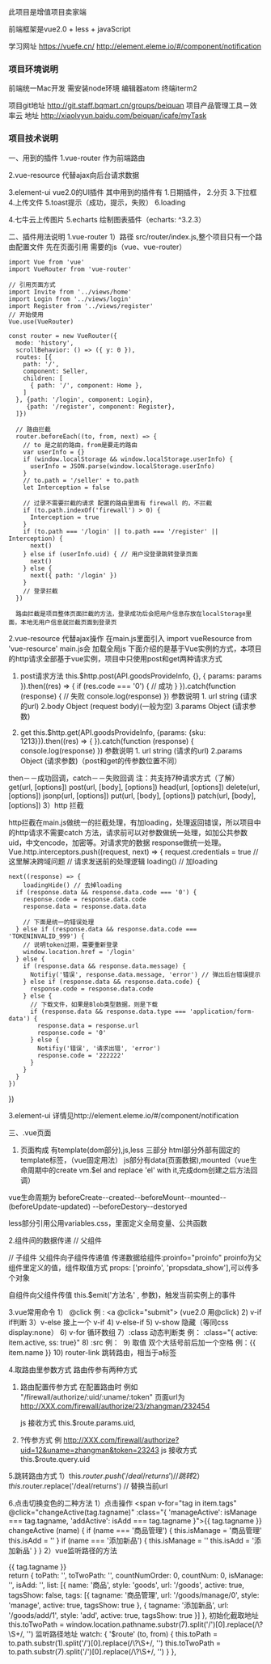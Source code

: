 此项目是增值项目卖家端

前端框架是vue2.0 + less + javaScript

学习网址
https://vuefe.cn/
http://element.eleme.io/#/component/notification

### 项目环境说明

前端统一Mac开发
需安装node环境
编辑器atom
终端iterm2

项目git地址 http://git.staff.bqmart.cn/groups/beiquan
项目产品管理工具－效率云  地址  http://xiaolvyun.baidu.com/beiquan/icafe/myTask


### 项目技术说明

一、用到的插件
1.vue-router 作为前端路由

2.vue-resource 代替ajax向后台请求数据

3.element-ui vue2.0的UI插件 其中用到的插件有
    1.日期插件，
    2.分页
    3.下拉框
    4.上传文件
    5.toast提示（成功，提示，失败）
    6.loading

4.七牛云上传图片
5.echarts 绘制图表插件（echarts: ^3.2.3）

二、插件用法说明
1.vue-router
  1）路径 src/router/index.js,整个项目只有一个路由配置文件
    先在页面引用 需要的js（vue、vue-router）

    import Vue from 'vue'
    import VueRouter from 'vue-router'

    // 引用页面方式  
    import Invite from '../views/home'
    import Login from '../views/login'
    import Register from '../views/register'
    // 开始使用
    Vue.use(VueRouter)

    const router = new VueRouter({
      mode: 'history',
      scrollBehavior: () => ({ y: 0 }),
      routes: [{
        path: '/',
        component: Seller,
        children: [
          { path: '/', component: Home },
        ]
      }, {path: '/login', component: Login},
         {path: '/register', component: Register},
      ]})

      // 路由拦截
      router.beforeEach((to, from, next) => {
        // to 是之前的路由，from是要走的路由
        var userInfo = {}
        if (window.localStorage && window.localStorage.userInfo) {
          userInfo = JSON.parse(window.localStorage.userInfo)
        }
        // to.path = '/seller' + to.path
        let Interception = false

        // 过录不需要拦截的请求 配置的路由里面有 firewall 的，不拦截
        if (to.path.indexOf('firewall') > 0) {
          Interception = true
        }
        if (to.path === '/login' || to.path === '/register' || Interception) {
          next()
        } else if (userInfo.uid) { // 用户没登录跳转登录页面
          next()
        } else {
          next({ path: '/login' })
        }
        // 登录拦截
      })

      路由拦截是项目整体页面拦截的方法，登录成功后会把用户信息存放在localStorage里面，本地无用户信息就拦截页面到登录页

2.vue-resource
  代替ajax操作
  在main.js里面引入 import vueResource from 'vue-resource'
  main.js会 加载全局js
  下面介绍的是基于Vue实例的方式，本项目的http请求全部基于vue实例，项目中只使用post和get两种请求方式

  1) post请求方法
  this.$http.post(API.goodsProvideInfo, {}, { params: params }).then((res) => {
    if (res.code === '0') {
      // 成功
    }
  }).catch(function (response) {
    // 失败
    console.log(response)
})
  参数说明 1. url  string (请求的url)
          2.body  Object (request body)(一般为空)
          3.params Object (请求参数)

  2) get
  this.$http.get(API.goodsProvideInfo, {params: {sku: 1213}}).then((res) => {
    }).catch(function (response) {
      console.log(response)
  })
  参数说明 1. url  string (请求的url)
          2.params Object (请求参数)（post和get的传参数位置不同）


  then－－成功回调，catch－－失败回调
    注：共支持7种请求方式（了解）
        get(url, [options])
        post(url, [body], [options])
        head(url, [options])
        delete(url, [options])
        jsonp(url, [options])
        put(url, [body], [options])
        patch(url, [body], [options])
  3）http 拦截

  http拦截在main.js做统一的拦截处理，有加loading，处理返回错误，所以项目中的http请求不需要catch 方法，请求前可以对参数做统一处理，如加公共参数uid，中文encode，加密等。对请求完的数据 response做统一处理。
  Vue.http.interceptors.push((request, next) => {
    request.credentials = true // 这里解决跨域问题
    // 请求发送前的处理逻辑
    loading() // 加loading

    next((response) => {
        loadingHide() // 去掉loading
      if (response.data && response.data.code === '0') {
        response.code = response.data.code
        response.data = response.data.data

        // 下面是统一的错误处理
      } else if (response.data && response.data.code === 'TOKENINVALID_999') {
        // 说明token过期，需要重新登录
        window.location.href = '/login'
      } else {
        if (response.data && response.data.message) {
          Notifiy('错误', response.data.message, 'error') // 弹出后台错误提示
        } else if (response.data && response.data.code) {
          response.code = response.data.code
        } else {
          // 下载文件，如果是Blob类型数据，则是下载
          if (response.data && response.data.type === 'application/form-data') {
            response.data = response.url
            response.code = '0'
          } else {
            Notifiy('错误', '请求出错', 'error')
            response.code = '222222'
          }
        }
      }
    })
  })

3.element-ui
详情见http://element.eleme.io/#/component/notification

三、.vue页面
1. 页面构成
有template(dom部分),js,less 三部分
html部分外部有固定的template标签，（vue固定用法）
js部分有data(页面数据),mounted（vue生命周期中的create vm.$el and replace 'el' with it,完成dom创建之后方法回调）

vue生命周期为 beforeCreate--created--beforeMount--mounted-- (beforeUpdate-updated) --beforeDestory--destoryed

less部分引用公用variables.css，里面定义全局变量、公共函数

<template>
<div class="order">
<crum-bs @click="getProductList">{{ id }}</crum-bs>
</div>
</template>
<script>
import crumbs from '../../layout/crumbs'

export default {
  data: function () {
    return {
      goos: [],
      id: '',

    }
  },
  mounted () {
    // 初始化方法
  },
  computed: {
    类型 { [key: string]: Function | { get: Function, set: Function } }
    // 计算 vue实例
  },
  methods: {
    所有页面方法
    例：
    getProductList () {

    }
  },
  components: {
    // 引用组件
    'crum-bs' : crumbs
  },
  updated() {
    // 页面修改回调方法
  },
  destoryed () {
    // 页面销毁回调方法
  }
}
</script>
<style lang="less" scoped>
@import '../../../style/variables.less';
.order{

}
</style>

2.组件间的数据传递
// 父组件
<template>
<div class="order">
<dialog-addpro v-on:closedialog="close" :proinfo="proinfo"></dialog-addpro>
</div>
</template>
<script>
import daddpro from '../../daddpro'

export default {
  data: function () {
    return {
      proinfo: {
        name: '222',
        id: 12
      }
    }
  },
  methods: {
    close (info) {
       // 方法体
    }
  },
  components: {
    'dialog-addpro': daddpro
  }
}
</script>

// 子组件
<template>
<div class="">
  <span>{{ proinfo.name }}</span>
  <span>{{ proinfo.id }}</span>
</div>
</template>
<script>
import crumbs from '../../layout/crumbs'
export default {
  data: function () {
    return {
    }
  },
  props: ['proinfo'],
  methods: {
    cancel () {
      this.$emit('closedialog', this.proinfo)
      // 参数  父组件方法名 , 参数
    }
  }
}
</script>
父组件向子组件传递值
传递数据给组件:proinfo="proinfo"  proinfo为父组件里定义的值，组件取值方式 props: ['proinfo', 'propsdata_show'],可以传多个对象

自组件向父组件传值
this.$emit('方法名' , 参数)，触发当前实例上的事件

3.vue常用命令
 1） @click  例 : <a @click="submit"></a> (vue2.0 用@click)
 2) v-if if判断
 3）v-else 接上一个 v-if
 4) v-else-if
 5) v-show 隐藏（等同css display:none）
 6) v-for 循环数组
 7）:class 动态判断类 例： :class="{ active: item.active, ss: true}"
 8) :src 例： <img  :src="item.imgurl"/>
 9) 取值 双个大括号前后加一个空格 例：{{ item.name }}
 10) router-link 跳转路由，相当于a标签 <router-link to="/product/myprovide"></router-link>

 4.取路由里参数方式
 路由传参有两种方式
  1) 路由配置传参方式
    在配置路由时 例如 "/firewall/authorize/:uid/:uname/:token"
      页面url为 http://XXX.com/firewall/authorize/23/zhangman/232454

      js 接收方式 this.$route.params.uid,
  2) ?传参方式
    例 http://XXX.com/firewall/authorize?uid=12&uname=zhangman&token=23243
    js 接收方式 this.$route.query.uid

5.跳转路由方式
 1）this.$router.push('/deal/returns')  // 跳转
 2） this.$router.replace('/deal/returns')  // 替换当前url

6.点击切换变色的二种方法
 1）点击操作
 <span v-for="tag in item.tags" @click="changeActive(tag.tagname)" :class="{ 'manageActive': isManage === tag.tagname, 'addActive': isAdd === tag.tagname }"><router-link :to="tag.url" >{{ tag.tagname }}</router-link></span>
 changeActive (name) {
   if (name === '商品管理') {
     this.isManage = '商品管理'
     this.isAdd = ''
   }
   if (name === '添加新品') {
     this.isManage = ''
     this.isAdd = '添加新品'
   }
 }
 2）vue监听路径的方法
 <div class="tags" v-if="item.tagsShow">
   <span v-for="tag in item.tags" :class="{active: tag.style === toTwoPath}"><router-link :to="tag.url" >{{ tag.tagname }}</router-link></span>
 </div>
 return {
   toPath: '',
   toTwoPath: '',
   countNumOrder: 0,
   countNum: 0,
   isManage: '',
   isAdd: '',
   list: [{
     name: '商品',
     style: 'goods',
     url: '/goods',
     active: true,
     tagsShow: false,
     tags: [{
       tagname: '商品管理',
       url: '/goods/manage/0',
       style: 'manage',
       active: true,
       tagsShow: true
     }, {
       tagname: '添加新品',
       url: '/goods/add/1',
       style: 'add',
       active: true,
       tagsShow: true
     }]
   },
   初始化截取地址
    this.toTwoPath = window.location.pathname.substr(7).split('/')[0].replace(/\?\S+/, '')
   监听路径地址
   watch: {
     '$route' (to, from) {
       this.toPath = to.path.substr(1).split('/')[0].replace(/\?\S+/, '')
       this.toTwoPath = to.path.substr(7).split('/')[0].replace(/\?\S+/, '')
     }
   },
